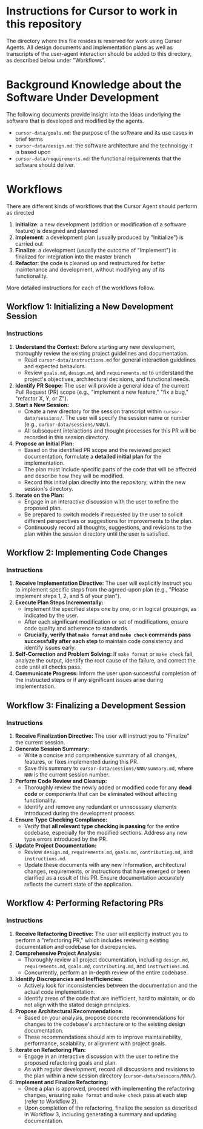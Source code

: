 Instructions for Cursor to work in this repository
==================================================

The directory where this file resides is reserved for work using Cursor Agents.
All design documents and implementation plans as well as transcripts of the user-agent interaction should be added to this directory, as described below under "Workflows".

# Background Knowledge about the Software Under Development

The following documents provide insight into the ideas underlying the software that is developed and modified by the agents.

* `cursor-data/goals.md`: the purpose of the software and its use cases in brief terms
* `cursor-data/design.md`: the software architecture and the technology it is based upon
* `cursor-data/requirements.md`: the functional requirements that the software should deliver.

# Workflows

There are different kinds of workflows that the Cursor Agent should perform as directed
1. **Initialize**: a new development (addition or modification of a software feature) is designed and planned
2. **Implement**: a development plan (usually produced by "Initialize") is carried out
3. **Finalize**: a development (usually the outcome of "Implement") is finalized for integration into the master branch
4. **Refactor**: the code is cleaned up and restructured for better maintenance and development, without modifying any of its functionality.

More detailed instructions for each of the workflows follow.

## Workflow 1: Initializing a New Development Session

### Instructions

1.  **Understand the Context:** Before starting any new development, thoroughly review the existing project guidelines and documentation.
    * Read `cursor-data/instructions.md` for general interaction guidelines and expected behaviors.
    * Review `goals.md`, `design.md`, and `requirements.md` to understand the project's objectives, architectural decisions, and functional needs.
2.  **Identify PR Scope:** The user will provide a general idea of the current Pull Request (PR) scope (e.g., "implement a new feature," "fix a bug," "refactor X, Y, or Z").
3.  **Start a New Session:**
    * Create a new directory for the session transcript within `cursor-data/sessions/`. The user will specify the session name or number (e.g., `cursor-data/sessions/NNN/`).
    * All subsequent interactions and thought processes for this PR will be recorded in this session directory.
4.  **Propose an Initial Plan:**
    * Based on the identified PR scope and the reviewed project documentation, formulate a **detailed initial plan** for the implementation.
    * The plan must include specific parts of the code that will be affected and describe how they will be modified.
    * Record this initial plan directly into the repository, within the new session's directory.
5.  **Iterate on the Plan:**
    * Engage in an interactive discussion with the user to refine the proposed plan.
    * Be prepared to switch models if requested by the user to solicit different perspectives or suggestions for improvements to the plan.
    * Continuously record all thoughts, suggestions, and revisions to the plan within the session directory until the user is satisfied.

## Workflow 2: Implementing Code Changes

### Instructions

1.  **Receive Implementation Directive:** The user will explicitly instruct you to implement specific steps from the agreed-upon plan (e.g., "Please implement steps 1, 2, and 5 of your plan").
2.  **Execute Plan Steps Incrementally:**
    * Implement the specified steps one by one, or in logical groupings, as indicated by the user.
    * After each significant modification or set of modifications, ensure code quality and adherence to standards.
    * **Crucially, verify that `make format` and `make check` commands pass successfully after each step** to maintain code consistency and identify issues early.
3.  **Self-Correction and Problem Solving:** If `make format` or `make check` fail, analyze the output, identify the root cause of the failure, and correct the code until all checks pass.
4.  **Communicate Progress:** Inform the user upon successful completion of the instructed steps or if any significant issues arise during implementation.

## Workflow 3: Finalizing a Development Session

### Instructions

1.  **Receive Finalization Directive:** The user will instruct you to "Finalize" the current session.
2.  **Generate Session Summary:**
    * Write a concise and comprehensive summary of all changes, features, or fixes implemented during this PR.
    * Save this summary to `cursor-data/sessions/NNN/summary.md`, where `NNN` is the current session number.
3.  **Perform Code Review and Cleanup:**
    * Thoroughly review the newly added or modified code for any **dead code** or components that can be eliminated without affecting functionality.
    * Identify and remove any redundant or unnecessary elements introduced during the development process.
4.  **Ensure Type Checking Compliance:**
    * Verify that **all relevant type checking is passing** for the entire codebase, especially for the modified sections. Address any new type errors introduced by the PR.
5.  **Update Project Documentation:**
    * Review `design.md`, `requirements.md`, `goals.md`, `contributing.md`, and `instructions.md`.
    * Update these documents with any new information, architectural changes, requirements, or instructions that have emerged or been clarified as a result of this PR. Ensure documentation accurately reflects the current state of the application.

## Workflow 4: Performing Refactoring PRs

### Instructions

1.  **Receive Refactoring Directive:** The user will explicitly instruct you to perform a "refactoring PR," which includes reviewing existing documentation and codebase for discrepancies.
2.  **Comprehensive Project Analysis:**
    * Thoroughly review all project documentation, including `design.md`, `requirements.md`, `goals.md`, `contributing.md`, and `instructions.md`.
    * Concurrently, perform an in-depth review of the entire codebase.
3.  **Identify Discrepancies and Inefficiencies:**
    * Actively look for inconsistencies between the documentation and the actual code implementation.
    * Identify areas of the code that are inefficient, hard to maintain, or do not align with the stated design principles.
4.  **Propose Architectural Recommendations:**
    * Based on your analysis, propose concrete recommendations for changes to the codebase's architecture or to the existing design documentation.
    * These recommendations should aim to improve maintainability, performance, scalability, or alignment with project goals.
5.  **Iterate on Refactoring Plan:**
    * Engage in an interactive discussion with the user to refine the proposed refactoring goals and plan.
    * As with regular development, record all discussions and revisions to the plan within a new session directory (`cursor-data/sessions/NNN/`).
6.  **Implement and Finalize Refactoring:**
    * Once a plan is approved, proceed with implementing the refactoring changes, ensuring `make format` and `make check` pass at each step (refer to Workflow 2).
    * Upon completion of the refactoring, finalize the session as described in Workflow 3, including generating a summary and updating documentation.